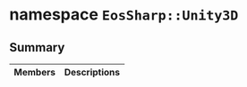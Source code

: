 # namespace `EosSharp::Unity3D` 

## Summary

 Members                        | Descriptions                                
--------------------------------|---------------------------------------------

